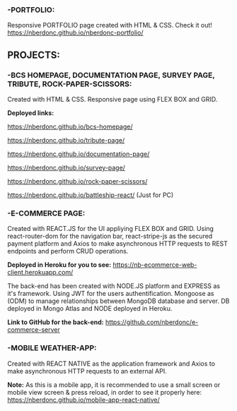 ### -PORTFOLIO:

Responsive PORTFOLIO page created with HTML & CSS. Check it out! https://nberdonc.github.io/nberdonc-portfolio/

## PROJECTS:

### -BCS HOMEPAGE, DOCUMENTATION PAGE, SURVEY PAGE, TRIBUTE, ROCK-PAPER-SCISSORS: 

Created with HTML & CSS. Responsive page using FLEX  BOX and GRID.

**Deployed links:**

https://nberdonc.github.io/bcs-homepage/

https://nberdonc.github.io/tribute-page/

https://nberdonc.github.io/documentation-page/

https://nberdonc.github.io/survey-page/

https://nberdonc.github.io/rock-paper-scissors/

https://nberdonc.github.io/battleship-react/ (Just for PC)

### -E-COMMERCE PAGE: 

Created with REACT.JS for the UI appliying FLEX BOX and GRID.
Using react-router-dom for the navigation bar, react-stripe-js as the secured payment platform and Axios to make asynchronous HTTP requests to REST endpoints and perform CRUD operations.

**Deployed in Heroku for you to see:** https://nb-ecommerce-web-client.herokuapp.com/ 

The back-end has been created with NODE.JS platform and EXPRESS as it's framework.
Using JWT for the users authentification.
Mongoose as (ODM) to manage relationships between MongoDB database and server.
DB deployed in Mongo Atlas and NODE deployed in Heroku.

**Link to GitHub for the back-end:** https://github.com/nberdonc/e-commerce-server

### -MOBILE WEATHER-APP: 
Created with REACT NATIVE as the application framework and Axios to make asynchronous HTTP requests to an external API.

**Note:** As this is a mobile app, it is recommended to use a small screen or mobile
view screen & press reload, in order to see it properly here: https://nberdonc.github.io/mobile-app-react-native/

